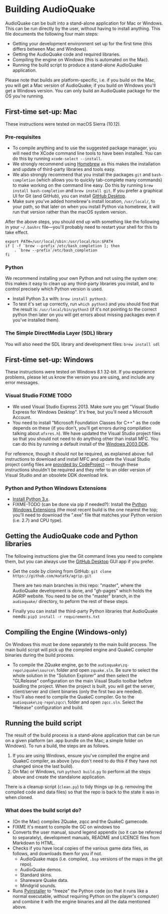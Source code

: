 Building AudioQuake
===================

AudioQuake can be built into a stand-alone application for Mac or Windows. This can be run directly by the user, without having to install anything. This file documents the following four main steps:

-   Getting your development environment set up for the first time (this differs between Mac and Windows).
-   Getting the AudioQuake code and required libraries.
-   Compiling the engine on Windows (this is automated on the Mac).
-   Running the build script to produce a stand-alone AudioQuake application.

Please note that builds are platform-specific, i.e. if you build on the Mac, you will get a Mac version of AudioQuake; if you build on Windows you'll get a Windows version. You can only build an AudioQuake package for the OS you're running.

First-time set-up: Mac
----------------------

These instructions were tested on macOS Sierra (10.12).

### Pre-requisites

-   To compile anything and to use the suggested package manager, you will need the XCode command line tools to have been installed. You can do this by running `xcode-select --install`.
-   We strongly recommend using [Homebrew](http://brew.sh) as this makes the installation and update of third-party libraries and tools easy.
-   We also strongly recommend that you install the packages `git` and `bash-completion` (which allows you to quickly tab-complete many commands) to make working on the command line easy. Do this by running `brew install bash-completion` and `brew install git`. If you prefer a graphical UI for Git (and GitHub), you can install [GitHub Desktop](http://desktop.github.com).
-   Make sure you've added homebrew's install location, `/usr/local/`, to your path, so that later on when you install Python via homebrew, it will run that version rather than the macOS system version.

After the above steps, you should end up with something like the following in your `~/.bashrc` file—you'll probably need to restart your shell for this to take effect.

``` {.bash}
export PATH=/usr/local/sbin:/usr/local/bin:$PATH
if [ -f `brew --prefix`/etc/bash_completion ]; then
    . `brew --prefix`/etc/bash_completion
fi
```

### Python

We recommend installing your own Python and not using the system one: this makes it easy to clean up any third-party libraries you install, and to control precisely which Python version is used.

-   Install Python 3.x with: `brew install python3`.
-   To test it's set up correctly, run `which python3` and you should find that the result is: `/usr/local/bin/python3` (if it's not pointing to the correct python then later on you will get errors about missing packages even if you've installed them).

### The Simple DirectMedia Layer (SDL) library

You will also need the SDL library and development files: `brew install sdl`

First-time set-up: Windows
--------------------------

These instructions were tested on Windows 8.1 32-bit. If you experience problems, please let us know the version you are using, and include any error messages.

### Visual Studio FIXME TODO

-   We used Visual Studio Express 2013. Make sure you get "Visual Studio Express for Windows Desktop". It's free, but you'll need a Microsoft Account.
-   You need to install "Microsoft Foundation Classes for C++" as the code depends on these (if you don't, you'll get errors during compilation talking about `afxres.h`). We have updated the Visual Studio project files so that you should not need to do anything other than install MFC. You can do this by running a default install of the [Windows 2003 DDK](http://download.microsoft.com/download/9/0/f/90f019ac-8243-48d3-91cf-81fc4093ecfd/1830_usa_ddk.iso).

For reference, though it should not be required, as explained above: full instructions to download and install MFC and update the Visual Studio project config files are [provided by CodeProject](http://www.codeproject.com/Articles/30439/How-to-compile-MFC-code-in-Visual-C-Express) -- though these instructions shouldn't be required and they refer to an older version of Visual Studio and an obsolete DDK download link.

### Python and Python Windows Extensions

-   [Install Python 3.x](http://www.python.org/downloads/).
-   FIXME-TODO (can be done via pip if needed?): Install the [Python Windows Extensions](http://sourceforge.net/projects/pywin32/files/pywin32/) (the most recent build is the one nearest the top; you'll need to download the ".exe" file that matches your Python version (i.e. 2.7) and CPU type).

Getting the AudioQuake code and Python libraries
------------------------------------------------

The following instructions give the Git command lines you need to complete them, but you can always use the [GitHub Desktop](http://desktop.github.com) GUI app if you prefer.

-   Get the code by cloning from GitHub: `git clone https://github.com/matatk/agrip.git`

    There are two main branches in this repo: "master", where the AudioQuake development is done, and "gh-pages" which holds the AGRIP website. You need to be on the "master" branch, in the `audioquake/` directory, to peform the rest of these steps.

-   Finally you can install the third-party Python libraries that AudioQuake needs: `pip3 install -r requirements.txt`

Compiling the Engine (Windows-only)
-----------------------------------

On Windows this must be done separately to the main build process. The main build script will pick up the compiled engine and QuakeC compiler binaries during the build process.

-   To compile the ZQuake engine, go to the `audioquake\zq-repo\zquake\source\` folder and open `zquake.sln`. Be sure to select the whole solution in the "Solution Explorer" and then select the "GLRelease" configuration on the main Visual Studio toolbar before buidling the project. When the project is built, you will get the server, client/server and client binaries (only the first two are needed).
-   You'll also need to compile the QuakeC compiler. Go to the `audioquake\zq-repo\zqcc\` folder and open `zqcc.sln`. Select the "Release" configuration and build.

Running the build script
------------------------

The result of the build process is a stand-alone application that can be run on a given platform (an .app bundle on the Mac; a simple folder on Windows).  To run a build, the steps are as follows.

1.  If you are using Windows, ensure you've compiled the engine and QuakeC compiler, as above (you don't need to do this if they have not changed since the last build).
2.  On Mac or Windows, run `python3 build.py` to perform all the steps above and create the standalone application.

There is a cleanup script (`clean.py`) to tidy things up (e.g. removing the compiled code and data files) so that the repo is back to the state it was in when cloned.

### What does the build script do?

-   (On the Mac) compiles ZQuake, zqcc and the QuakeC gamecode.
-   FIXME it's meant to compile the GC on windows too
-   Converts the user manual, sound legend appendix (so it can be referred to separately), development manuals, README and LICENCE files from Markdown to HTML.
-   Checks if you have local copies of the various game data files, as follows, and downloads them for you if not.
    -   AudioQuake maps (i.e. compiled, `.bsp` versions of the maps in the git repo).
    -   AudioQuake demos.
    -   Standard skins.
    -   Shareware Quake data.
    -   Mindgrid sounds.
-   Runs [PyInstaller](http://www.pyinstaller.org) to "freeze" the Python code (so that it runs like a normal executable, without requiring Python on the player's computer) and combine it with the engine binaries and all the data mentioned above.